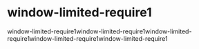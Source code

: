 # window-limited-require1
window-limited-require1window-limited-require1window-limited-require1window-limited-require1window-limited-require1

